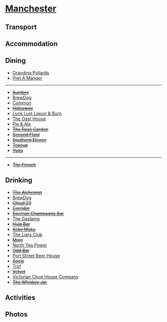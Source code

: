 # [Manchester](http://en.wikipedia.org/wiki/Manchester)

## Transport

## Accommodation

## Dining

* [Grandma Pollards](http://www.grandmapollards.co.uk)
* [Pret A Manger](http://www.pret.com)

- - -

* ~~[Aumbry](http://www.aumbryrestaurant.co.uk)~~
* [BrewDog](http://www.brewdog.com/bars/manchester)
* [Common](http://www.aplacecalledcommon.co.uk)
* ~~[Hideaway](http://www.ramsons-restaurant.com/hideaway/)~~
* [Luck Lust Liquor & Burn](http://lucklustliquorburn.com)
* [The Oast House](http://theoasthouse.uk.com)
* [Pie & Ale](http://www.pieandalebar.co.uk)
* ~~[The Rose Garden](http://therosegardendidsbury.com)~~
* ~~[Second Floor](http://www.harveynichols.com/restaurants/second-floor-manchester/second-floor-manchester-restaurant)~~
* ~~[Southern Eleven](http://www.southern11.co.uk)~~
* ~~[Teacup](http://teacupandcakes.com)~~
* ~~[Yuzu](http://www.yuzumanchester.co.uk)~~

- - -

* ~~[The French](http://www.the-french.co.uk)~~

## Drinking

* ~~[The Alchemist](http://www.thealchemist.uk.com)~~
* [BrewDog](http://www.brewdog.com/bars/manchester)
* ~~[Cloud 23](http://www.cloud23bar.com)~~
* ~~[Corridor](http://www.corridorbar.co.uk)~~
* ~~[Épernay Champagne Bar](http://www.epernaychampagnebars.com/manch.html)~~
* [The Gaslamp](http://the-gaslamp.tumblr.com)
* ~~[Hula Bar](http://www.hulabar.co.uk)~~
* ~~[Keko Moku](http://www.kekomoku.co.uk)~~
* [The Liars Club](http://www.theliarsclub.co.uk)
* ~~[Mojo](http://www.mojobar.co.uk)~~
* [North Tea Power](http://northteapower.co.uk)
* ~~[Odd Bar](http://oddbar.co.uk)~~
* [Port Street Beer House](http://www.portstreetbeerhouse.co.uk)
* ~~[Socio](http://sociorehab.com)~~
* [Trof](http://www.trofnq.co.uk)
* ~~[Velvet](http://www.velvetmanchester.com/bar)~~
* [Victorian Chop House Company](http://www.samschophouse.co.uk)
* ~~[The Whiskey Jar](http://www.thewhiskeyjar.com)~~

## Activities

## Photos
